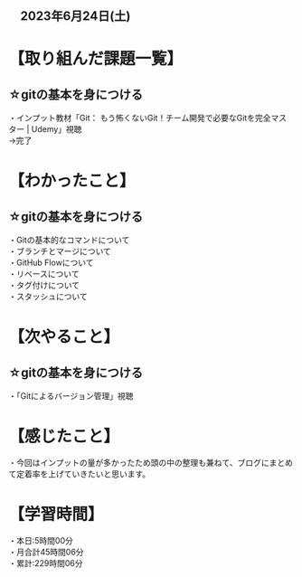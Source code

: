 ## 　2023年6月24日(土)
# 【取り組んだ課題一覧】
## ☆gitの基本を身につける
・インプット教材「Git： もう怖くないGit！チーム開発で必要なGitを完全マスター | Udemy」視聴<br>
→完了
# 【わかったこと】
## ☆gitの基本を身につける
・Gitの基本的なコマンドについて<br>
・ブランチとマージについて<br>
・GitHub Flowについて<br>
・リベースについて<br>
・タグ付けについて<br>
・スタッシュについて<br>
# 【次やること】
## ☆gitの基本を身につける
・「Gitによるバージョン管理」視聴
# 【感じたこと】
・今回はインプットの量が多かったため頭の中の整理も兼ねて、ブログにまとめて定着率を上げていきたいと思います。
# 【学習時間】
・本日:5時間00分<br>
・月合計45時間06分<br>
・累計:229時間06分
